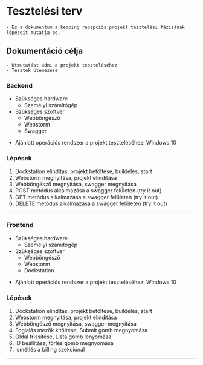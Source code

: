 # Tesztelési terv
    - Ez a dokumentum a kemping recepciós projekt tesztelési fázisának lépéseit mutatja be.
## **Dokumentáció célja**
    - Útmutatást adni a projekt teszteléséhez
    - Tesztek ütemezése
### **Backend**
* Szükséges hardware
    * Személyi számítógép
* Szükséges szoftver
    * Webböngésző
    * Webstorm
    * Swagger
- Ajánlott operációs rendszer a projekt teszteléséhez: Windows 10
### **Lépések**
1. Dockstation elindítás, projekt betöltése, buildelés, start
2. Webstorm megnyitása, projekt elindítása
3. Webböngésző megnyitása, swagger megnyitása
4. POST metódus alkalmazása a swagger felületen (try it out)
5. GET metódus alkalmazása a swagger felületen (try it out)
6. DELETE metódus alkalmazása a swagger felületen (try it out)

-----------------------------------------------------------------------------------

### **Frontend**
* Szükséges hardware
    * Személyi számítógép
* Szükséges szoftver
    * Webböngésző
    * Webstorm
    * Dockstation
- Ajánlott operációs rendszer a projekt teszteléséhez: Windows 10

### **Lépések**
1. Dockstation elindítás, projekt betöltése, buildelés, start
2. Webstorm megnyitása, projekt elindítása
3. Webböngésző megnyitása, swagger megnyitása
4. Foglalás mezők kitöltése, Submit gomb megnyomása
5. Oldal frissítése, Lista gomb lenyomása
6. ID beállítása, törlés gomb megnyomása
7. Ismétlés a billing szekciónál

-----------------------------------------------------------------------------------






    
 